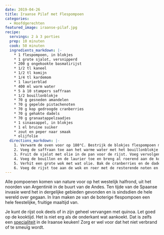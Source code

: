 ```yaml
---
date: 2019-04-26
title: Iraanse Pilaf met Flespompoen
categories:
  - Hoofdgerechten
featured_image: iraanse-pilaf.jpg
recipe:
  servings: 2 à 3 porties
  prep: 10 minuten
  cook: 50 minuten
  ingredients_markdown: |-
    * 1 flespompoen, in blokjes
    * 1 grote sjalot, versnipperd
    * 200 g ongekookte basmatirijst
    * 1/2 tl kaneel
    * 1/2 tl komijn
    * 1/4 tl kardemom
    * 1 laurierblad
    * 400 ml warm water
    * 5 à 10 stampers saffraan
    * 1/2 bouillonblokje
    * 70 g gesneden amandelen
    * 70 g gepelde pistachenoten
    * 70 g kop gedroogde cranberries
    * 70 g gehakte dadels
    * 70 g granaatappelzaadjes
    * 1 sinaasappel, in blokjes
    * 1 el bruine suiker
    * zout en peper naar smaak
    * olijfolie
  directions_markdown: |-
    1. Verwarm de oven voor op 180°C. Bestrijk de blokjes flespompoen met olijfolie. Leg op een bakplaat en bak in de oven voor ongeveer een half uurtje tot ze bruin worden.
    2. Voeg de saffraan toe aan het warme water met het bouillonblokje en laat even staan.
    3. Fruit de sjalot met olie in de pan voor de rijst. Voeg vervolgens de rijst, kaneel, komijn en kardemom toe. Rooster even zodat de specerijen gaan geuren en de rijst glazig wordt.
    4. Voeg de bouillon en de laurier toe en breng al roerend aan de kook. Verlaag het vuur en dek af tot al het vocht is geabsorbeerd, ongeveer 20 minuten.
    5. Verhit een grote wok met wat olie. Bak de cranberries en de dadels nog even mee met de flespompoen en de suiker voor wat extra karamellisering.
    6. Voeg de rijst toe aan de wok en roer met de resterende noten en fruit. Verwijder het laurierblad en breng op smaak met zout en peper.
---
```

Alle pompoenen komen van nature voor op het westelijk halfrond, uit het noorden van Argentinië in de buurt van de Andes. Ten tijde van de Spaanse invasie werd het in dergelijke gebieden gevonden en is sindsdien de hele wereld over gegaan. In Iran maken ze van de boterige flespompoen een hele feestelijke, fruitige maaltijd van.

Je kunt de rijst ook deels of in zijn geheel vervangen met quinoa. Let goed op de kooktijd. Het is niet erg als de onderkant wat aankoekt. Dat is zelfs een [specialiteit](https://en.wikipedia.org/wiki/Scorched_rice) in de Iraanse keuken! Zorg er wel voor dat het niet verbrand of te smeuïg wordt.
